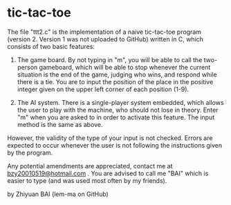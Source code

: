 # tic-tac-toe
The file "ttt2.c" is the implementation of a naive tic-tac-toe program (version 2. Version 1 was not uploaded to GitHub) written in C, which consists of two basic features:

1. The game board.
By not typing in "m", you will be able to call the two-person gameboard, which will be able to stop whenever the current situation is the end of the game, judging who wins, and respond while there is a tie. You are to input the position of the place in the positive integer given on the upper left corner of each position (1-9).

2. The AI system.
There is a single-player system embedded, which allows the user to play with the machine, who should not lose in theory. Enter "m" when you are asked to in order to activate this feature. The input method is the same as above.

However, the validity of the type of your input is not checked. Errors are expected to occur whenever the user is not following the instructions given by the program.

Any potential amendments are appreciated, contact me at bzy20010519@hotmail.com . You are advised to call me "BAI" which is easier to type (and was used most often by my friends).

by Zhiyuan BAI (lem-ma on GitHub)
